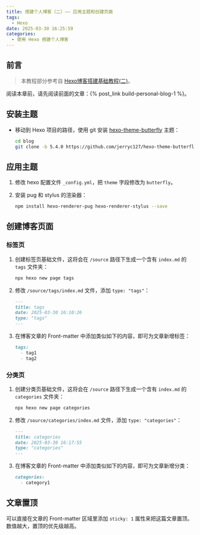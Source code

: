 ```yaml
---
title: 搭建个人博客（二）—— 应用主题和创建页面
tags:
  - Hexo
date: 2025-03-30 16:25:59
categories: 
  - 使用 Hexo 搭建个人博客
---
```



## 前言

> 本教程部分参考自 [Hexo博客搭建基础教程(二)](https://netlify.fomal.cc/posts/4aa2d85f)。

阅读本章前，请先阅读前面的文章：{% post_link build-personal-blog-1 %}。

## 安装主题

- 移动到 Hexo 项目的路径，使用 git 安装 [hexo-theme-butterfly](https://github.com/jerryc127/hexo-theme-butterfly) 主题：

	``` bash
	cd blog
	git clone -b 5.4.0 https://github.com/jerryc127/hexo-theme-butterfly.git themes/butterfly
	```

## 应用主题

1. 修改 hexo 配置文件 `_config.yml`，把 `theme` 字段修改为 `butterfly`。

2. 安装 pug 和 stylus 的渲染器：

	``` bash
	npm install hexo-renderer-pug hexo-renderer-stylus --save
	```

## 创建博客页面

### 标签页

1. 创建标签页基础文件，这将会在 `/source` 路径下生成一个含有 `index.md` 的 `tags` 文件夹：

	``` bash
	npx hexo new page tags
	```

2. 修改 `/source/tags/index.md` 文件，添加 `type: "tags"`：

	``` markdown
	---
	title: tags
	date: 2025-03-30 16:10:26
	type: "tags"
	---
	```

3. 在博客文章的 Front-matter 中添加类似如下的内容，即可为文章新增标签：

	``` markdown
	tags:
	  - tag1
	  - tag2
	```

### 分类页

1. 创建分类页基础文件，这将会在 `/source` 路径下生成一个含有 `index.md` 的 `categories` 文件夹：

	``` bash
	npx hexo new page categories
	```

2. 修改 `/source/categories/index.md` 文件，添加 `type: "categories"`：

	``` markdown
	---
	title: categories
	date: 2025-03-30 16:17:55
	type: "categories"
	---
	```

3. 在博客文章的 Front-matter 中添加类似如下的内容，即可为文章新增分类：

	``` markdown
	categories: 
	  - category1
	```

## 文章置顶

可以直接在文章的 Front-matter 区域里添加 `sticky: 1` 属性来把这篇文章置顶。数值越大，置顶的优先级越高。